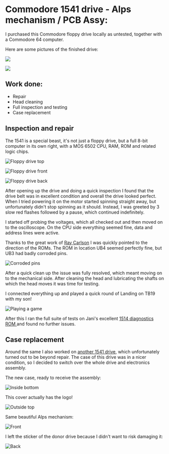 # Commodore 1541 drive - Alps mechanism / PCB Assy: 

I purchased this Commodore floppy drive locally as untested, together with a Commodore 64 computer.

Here are some pictures of the finished drive:

![](img_001.jpg)

![](img_002.jpg)

## Work done: 

+ Repair
+ Head cleaning
+ Full inspection and testing
+ Case replacement

## Inspection and repair

The 1541 is a special beast, it's not just a floppy drive, but a full 8-bit computer in its own right, with a MOS 6502 CPU, RAM, ROM and related logic chips.

![Floppy drive top](img_019.jpg)

![Floppy drive front](img_020.jpg)

![Floppy drive back](img_021.jpg)

After opening up the drive and doing a quick inspection I found that the drive belt was in excellent condition and overall the drive looked perfect. When I tried powering it on the motor started spinning straight away, but unfortunately didn't stop spinning as it should. Instead, I was greeted by 3 slow red flashes followed by a pause, which continued indefinitely. 

I started off probing the voltages, which all checked out and then moved on to the oscilloscope. On the CPU side everything seemed fine, data and address lines were active. 

Thanks to the great work of [Ray Carlson](http://personalpages.tds.net/~rcarlsen/cbm/1541/1541chip.txt) I was quickly pointed to the direction of the ROMs. The ROM in location UB4 seemed perfectly fine, but UB3 had badly corroded pins. 

![Corroded pins](img_022.jpg)

After a quick clean up the issue was fully resolved, which meant moving on to the mechanical side. After cleaning the head and lubricating the shafts on which the head moves it was time for testing. 

I connected everything up and played a quick round of Landing on TB19 with my son!

![Playing a game](img_023.jpg)

After this I ran the full suite of tests on Jani's excellent [1514 diagnostics ROM ](http://blog.worldofjani.com/?p=2180) and found no further issues.

## Case replacement

Around the same I also worked on [another 1541 drive](../2021-02-23_Commodore_1541/), which unfortunately turned out to be beyond repair. The case of this drive was in a nicer condition, so I decided to switch over the whole drive and electronics assembly.

The new case, ready to receive the assembly:

![Inside bottom](img_003.jpg)

This cover actually has the logo!

![Outside top](img_004.jpg)

Same beautiful Alps mechanism:

![Front](img_005.jpg)

I left the sticker of the donor drive because I didn't want to risk damaging it:

![Back](img_006.jpg)